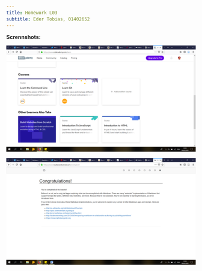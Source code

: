 ```yaml
---
title: Homework L03
subtitle: Eder Tobias, 01402652
---
```


**Scrennshots:**

![CodeAcademy](../img/GitCodeAc.png)

![MarkdownTut](../img/Markdown.png)

